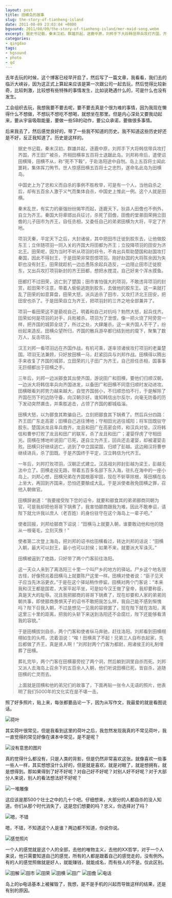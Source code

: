 ```yaml
---
layout: post
title: 田横岛的故事
slug: the-story-of-tianheng-island
date: 2011-08-09 23:03:04 +0800
bgsound: 2011/08/09/the-story-of-tianheng-island/mer-maid-song.webm
excerpt: 据史书记载，秦末汉初，群雄并起，逐鹿中原，刘邦手下大将韩信带兵攻打齐国，齐王田广被杀，齐相田横率五百将士退踞此岛。刘邦称帝后，遣使诏田横降，田横不从，称死不下鞍，于赴洛阳途中自刎。岛上五百将士闻此噩耗，集体挥刀殉节。世人惊感田横五百将士之忠烈，遂命名此岛为田横岛。
categories:
- qingdao
tags:
- bgsound
- photo
- qd
---
```


去年去玩的时候，这个博客已经早开启了，然后写了一篇文章，我看看，我们去的临沂大峡谷，因为这正式上算起来应该是第一次跟公司一起去玩，然后觉得比较新奇，比较刺激，比较想有些特殊的事情发生，比如说艳遇什么的，可是什么也没有发生。

工会组织去玩，我想我要不要去呢，要不要去真是个很为难的事情，因为我现在懒得什么不想做，不想玩不想吃不想喝，就想坐在那里。但是内心深处又要我动起来，要从宇宙吸取能量，要做一些SB的动作，要公众承诺，要做很多事情。

后来我去了，然后感觉良好的，带了一些我不知道的历史。我不知道这些历史好还是不好，反正我知道了。历史是这样的。

> 据史书记载，秦末汉初，群雄并起，逐鹿中原，刘邦手下大将韩信带兵攻打齐国，齐王田广被杀，齐相田横率五百将士退踞此岛。刘邦称帝后，遣使诏田横降，田横不从，称“死不下鞍”，于赴洛阳途中自刎。岛上五百将士闻此噩耗，集体挥刀殉节。世人惊感田横五百将士之忠烈，遂命名此岛为田横岛。
>
> 中国史上为了忠和义而自杀的事例不胜枚举，可是有一个人，当他自杀之后，却有五百余人激于义气而集体自杀，中国史上惟此一例。这个人就是田横。
>
> 秦末乱世，有实力的豪强纷纷揭竿而起，逐鹿天下。狄县人田儋也不例外，自立为齐王。秦国大将章邯出兵征讨，杀死了田儋，田儋的堂弟田荣拥立田儋的儿子田市为齐王，自任丞相，又委任自己的弟弟田横为大将，平定了齐地。
>
> 项羽灭秦，平定天下之后，大封诸侯，其中把田市迁徙到胶东去，让他做胶东王；立伴随项羽一同入关的齐国大将田都为齐王；立投降项羽的田安为济北王。田荣呢，因为当时不听从项羽的将令，不肯出兵帮助楚国和赵国攻打秦国，因此不得封王，于是田荣非常怨恨项羽。刚好赵国的大将陈余因为失职也没有封王，田荣就趁机一边怂恿陈余起兵造反，一边阻止田市迁徙胶东，又出兵攻打项羽新封的齐王田都，想把水搅混，自己好来个浑水摸鱼。
>
> 田都打不过田荣，逃亡到了楚国；田市害怕强大的项羽，不敢违背项羽的封赏，趁田荣不注意，带着人偷偷逃跑到胶东，去做他的胶东王。这一来就打乱了田荣的如意算盘，田荣大怒，派兵追杀了田市，又攻打济北王田安，把田安也杀了。于是田荣自立为齐王，把项羽封的三齐之地全部兼并了。
>
> 项羽一看田荣这不是藐视自己，明着和自己对抗吗？勃然大怒，起兵伐齐。田荣如何是项羽的对手，兵败被杀。项羽为了泄恨，像一把火烧了阿旁宫一样，把齐国的城郭全烧了，所过之处，大肆屠杀。这一来齐国人不干了，纷纷起来造反。田横众望所归，齐国的散兵游卒都归结到他的麾下，聚集了数万人，反击项羽。
>
> 汉王刘邦一看项羽远在齐国作战，有机可乘，遂率领诸侯攻打项羽的老巢楚国。项羽无法兼顾，只好放田横一马，赶紧回兵与刘邦作战。田横得以腾出手来收复了齐国的城郭，立田荣的儿子田广为齐王，自己担任丞相，国事事无巨细都出于田横之手。
>
> 三年后，刘邦一边派郦食其出使齐国，游说田广和田横，要他们归顺汉朝，一边派大将韩信率兵向齐国进发，以备田广和田横不同意归顺时发动进攻。田横眼看刘邦势力越来越大，自觉齐国弱小，不归顺恐怕不行，于是解除了齐国在历下的边防守备，向汉朝示好。谁知韩信出尔反尔，向毫无防备的历下发动突然袭击，并乘胜追击，占领了齐国的都城临淄。
>
> 田横大怒，以为郦食其欺骗自己，立刻把郦食其下锅煮了。然后兵分四路：齐王田广东走高密；田横自己逃往博地；守相田光逃往城阳；将军田既驻守胶东。楚国派龙且率兵救齐，龙且和田广在高密会师，和汉兵对垒。汉将韩信和曹参打败了龙且和田广的联军，杀了龙且和田广；灌婴俘虏了守相田光。田横在博地听说田广已死，遂自立为齐王，回兵还击灌婴，却被灌婴击败。田横只好继续逃亡，逃到了中立国梁国，归顺了彭越。这边厢汉将曹参继续进兵，杀了田既。于是齐国终于平定，汉立韩信为代齐王。
>
> 一年后，刘邦打败项羽，汉朝正式建立。汉高祖刘邦封彭越为梁王，彭越无法中立了。田横走投无路，带着五百多名部下东入海，驻扎在海中的一座小岛上。刘邦心想，田横兄弟在齐国根基牢固，现在不斩草除根，等田横在岛上坐大，再回到齐国来，恐怕还要酿成大乱。于是派使者赦免田横之罪，召他入朝做官。
>
> 田横辞谢道：“我要接受陛下您的诏令，就要和郦食其的弟弟郦商同朝为官，可是我却把他哥哥下锅煮了，我害怕郦商跟我为难，因此不敢奉诏，请陛下就允许我以庶人（老百姓）的身份驻守在这个海岛上一辈子吧。”
>
> 使者回报，刘邦给郦商下诏说：“田横马上就要入朝，谁要敢动他和他的随从一根毫毛，立刻灭族！”
>
> 使者第二次登上海岛，把刘邦的诏书给田横看过，转达刘邦的话说：“田横入朝，最大可以封王，最小也可以封侯；如果不来，就要派大军诛灭。”
>
> 田横被逼到了绝路，只好带了两个门客前往洛阳。
>
> 这一天众人来到了离洛阳三十里一个叫尸乡的地方的驿站。尸乡这个地名很古怪，好像预兆着田横马上就要陈尸这里一样。田横对使者说：“臣子见天子应当先沐浴更衣。”于是在这个驿站稍作停留。田横对两个门客说：“本来我和汉王都是国君，大家平起平坐，可是如今汉王做了皇帝，我却要称臣，真是天大的耻辱。况且我把郦商的哥哥下锅煮了，现在却要和人家的弟弟同朝共事，即使郦商畏惧天子的诏书不敢把我怎么样，我自己能不感到惭愧吗？陛下召我入朝，不过是想见一见我的容貌罢了，现在陛下就在洛阳，离这里三十里的距离，把我的头斩下来送到洛阳还不会腐烂，陛下还能够看清我的容貌。”
>
> 于是田横拔剑自杀，两个门客和使者纵马奔驰，赶往洛阳。刘邦看到田横栩栩如生的头颅，流着泪说：“唉！田横真了不起！兄弟三人自布衣起家，先后都做了齐王，真是贤人啊！”刘邦封两个门客为都尉，用诸侯王的礼制埋葬了田横。
>
> 葬礼完毕，两个门客在田横墓旁挖了两个洞，然后躺到洞里自杀而死。刘邦又派人去海岛上召余下的五百余人入朝，他们听说田横已死，皆自杀，追随田横的亡灵而去。
>
> 上面就是田横和他的弟兄们的故事了，下面再贴一张令人无语的照片，他表明了我们5000年的文化实在是不堪一击。

照了好多照片，贴上来，每张都要品论一下，因为从写作文，我最爱的就是看图说话。

<img src="{{ site.path.uploads }}2011/08/09/the-story-of-tianheng-island/heye.jpg" alt="荷叶" />

其实荷叶很常见，但是我看到这里的荷叶之后，我忽然发现我真的不常见荷叶，我一直觉得的常见好像在课本中常见，是不是呢？

<img src="{{ site.path.uploads }}2011/08/09/the-story-of-tianheng-island/nothing.jpg" alt="没有意思的图片" />

真的觉得什么都没有，只是人类的背影，但是仍然非常喜欢这张。就像喜欢一些事一些人一样，其实想想没什么好的，但是就是喜欢，就是对眼了，就是想拥有，就是想得到。那如果得到了好不好呢？对自己好不好呢？对别人好不好呢？对于大部分人来说，别人的看法想法好不好呢？

<img src="{{ site.path.uploads }}2011/08/09/the-story-of-tianheng-island/diaoxiang.jpg" alt="一堆雕像" />

这应该是那500个壮士之中的几十个吧。仔细想来，大部分的人都自杀的没人知道。你们从那个时代消失了，这是您们想要的吗？忠义，你选择对了吗？

<img src="{{ site.path.uploads }}2011/08/09/the-story-of-tianheng-island/zibao.jpg" alt="嗯，不错" />

嗯，不错，不知道这个人是谁？两边都不知道，你说你说。

<img src="{{ site.path.uploads }}2011/08/09/the-story-of-tianheng-island/feeling.jpg" alt="感觉照片" />

一个人的感觉就是这个人的全部，去他的唯物主义，去他的XX哲学，对于一个人来说，他只需要知道自己的感觉，所有的人都是跟着自己的感觉走的，没有例外。有的人的感觉照做就是好人，就能赚钱，就能成名，而有些人的不是。仅此区别。

<img src="{{ site.path.uploads }}2011/08/09/the-story-of-tianheng-island/tianjie.jpg" alt="田解" />

<img src="{{ site.path.uploads }}2011/08/09/the-story-of-tianheng-island/tianshi.jpg" alt="田市" />

<img src="{{ site.path.uploads }}2011/08/09/the-story-of-tianheng-island/tianrong.jpg" alt="田荣" />

<img src="{{ site.path.uploads }}2011/08/09/the-story-of-tianheng-island/tianheng.jpg" alt="田横" />

<img src="{{ site.path.uploads }}2011/08/09/the-story-of-tianheng-island/tianguang.jpg" alt="田广" />

<img src="{{ site.path.uploads }}2011/08/09/the-story-of-tianheng-island/tianzhan.jpg" alt="田儋" />

<img src="{{ site.path.uploads }}2011/08/09/the-story-of-tianheng-island/phone.jpg" alt="电话" />

岛上的ip电话基本上被摧毁了，我想，是不是手机的兴起而导致这样的结果，还是有别的原因。


